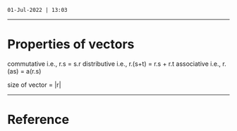 `01-Jul-2022 | 13:03`

---
# Properties of vectors

commutative  i.e., r.s = s.r
distributive i.e., r.(s+t) = r.s + r.t
associative i.e., r.(as) = a(r.s)

size of vector = |r| 

---
# Reference
